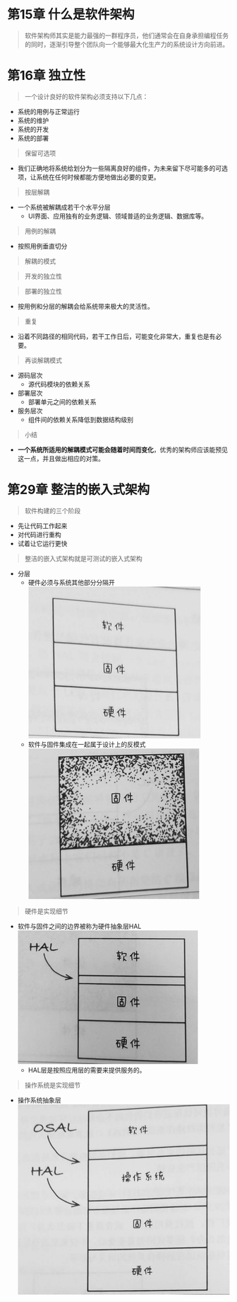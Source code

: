 # 第15章 什么是软件架构

> 软件架构师其实是能力最强的一群程序员，他们通常会在自身承担编程任务的同时，逐渐引导整个团队向一个能够最大化生产力的系统设计方向前进。

# 第16章 独立性

> 一个设计良好的软件架构必须支持以下几点：

+ 系统的用例与正常运行
+ 系统的维护
+ 系统的开发
+ 系统的部署

> 保留可选项

+ 我们正确地将系统给划分为一些隔离良好的组件，为未来留下尽可能多的可选项，让系统在任何时候都能方便地做出必要的变更。

> 按层解耦

+ 一个系统被解耦成若干个水平分层
  + UI界面、应用独有的业务逻辑、领域普适的业务逻辑、数据库等。

> 用例的解耦

+ 按照用例垂直切分

> 解耦的模式

> 开发的独立性

> 部署的独立性

+ 按用例和分层的解耦会给系统带来极大的灵活性。

> 重复	

+ 沿着不同路径的相同代码，若干工作日后，可能变化非常大，重复也是有必要。

> 再谈解耦模式

+ 源码层次
  + 源代码模块的依赖关系
+ 部署层次
  + 部署单元之间的依赖关系
+ 服务层次
  + 组件间的依赖关系降低到数据结构级别

> 小结

+ **一个系统所适用的解耦模式可能会随着时间而变化**，优秀的架构师应该能预见这一点，并且做出相应的对策。

# 第29章 整洁的嵌入式架构

> 软件构建的三个阶段

+ 先让代码工作起来
+ 对代码进行重构
+ 试着让它运行更快

> 整洁的嵌入式架构就是可测试的嵌入式架构

+ 分层
  + 硬件必须与系统其他部分分隔开![1676288940723](image/第5部分软件架构/1676288940723.png)
  + 软件与固件集成在一起属于设计上的反模式![1676288927441](image/第5部分软件架构/1676288927441.png)

> 硬件是实现细节

+ 软件与固件之间的边界被称为硬件抽象层HAL![1676290089849](image/第5部分软件架构/1676290089849.png)
  + HAL层是按照应用层的需要来提供服务的。

> 操作系统是实现细节

+ 操作系统抽象层![1676294126796](image/第5部分软件架构/1676294126796.png)

